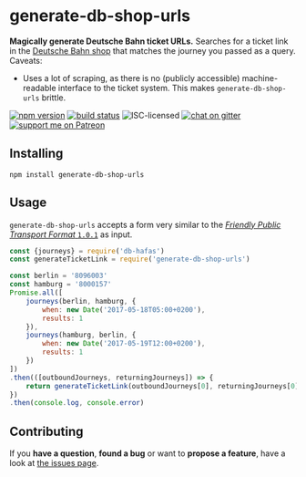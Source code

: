 # generate-db-shop-urls

**Magically generate Deutsche Bahn ticket URLs.** Searches for a ticket link in the [Deutsche Bahn shop](https://www.bahn.de/) that matches the journey you passed as a query. Caveats:

- Uses a lot of scraping, as there is no (publicly accessible) machine-readable interface to the ticket system. This makes `generate-db-shop-urls` brittle.

[![npm version](https://img.shields.io/npm/v/generate-db-shop-urls.svg)](https://www.npmjs.com/package/generate-db-shop-urls)
[![build status](https://img.shields.io/travis/derhuerst/generate-db-shop-urls.svg?branch=master)](https://travis-ci.org/derhuerst/generate-db-shop-urls)
![ISC-licensed](https://img.shields.io/github/license/derhuerst/generate-db-shop-urls.svg)
[![chat on gitter](https://badges.gitter.im/derhuerst.svg)](https://gitter.im/derhuerst)
[![support me on Patreon](https://img.shields.io/badge/support%20me-on%20patreon-fa7664.svg)](https://patreon.com/derhuerst)


## Installing

```shell
npm install generate-db-shop-urls
```


## Usage

`generate-db-shop-urls` accepts a form very similar to the [*Friendly Public Transport Format* `1.0.1`](https://github.com/public-transport/friendly-public-transport-format/blob/1.0.1/spec/readme.md) as input.

```js
const {journeys} = require('db-hafas')
const generateTicketLink = require('generate-db-shop-urls')

const berlin = '8096003'
const hamburg = '8000157'
Promise.all([
	journeys(berlin, hamburg, {
		when: new Date('2017-05-18T05:00+0200'),
		results: 1
	}),
	journeys(hamburg, berlin, {
		when: new Date('2017-05-19T12:00+0200'),
		results: 1
	})
])
.then(([outboundJourneys, returningJourneys]) => {
	return generateTicketLink(outboundJourneys[0], returningJourneys[0])
})
.then(console.log, console.error)
```


## Contributing

If you **have a question**, **found a bug** or want to **propose a feature**, have a look at [the issues page](https://github.com/derhuerst/generate-db-shop-urls/issues).
